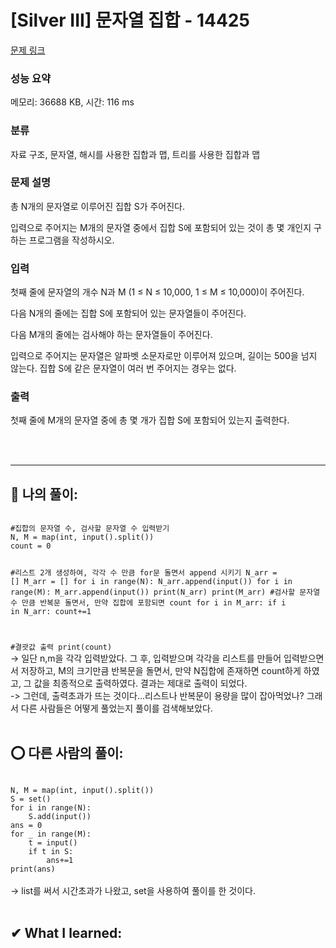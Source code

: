 # [Silver III] 문자열 집합 - 14425 

[문제 링크](https://www.acmicpc.net/problem/14425) 

### 성능 요약

메모리: 36688 KB, 시간: 116 ms

### 분류

자료 구조, 문자열, 해시를 사용한 집합과 맵, 트리를 사용한 집합과 맵

### 문제 설명

<p>총 N개의 문자열로 이루어진 집합 S가 주어진다.</p>

<p>입력으로 주어지는 M개의 문자열 중에서 집합 S에 포함되어 있는 것이 총 몇 개인지 구하는 프로그램을 작성하시오.</p>

### 입력 

 <p>첫째 줄에 문자열의 개수 N과 M (1 ≤ N ≤ 10,000, 1 ≤ M ≤ 10,000)이 주어진다. </p>

<p>다음 N개의 줄에는 집합 S에 포함되어 있는 문자열들이 주어진다.</p>

<p>다음 M개의 줄에는 검사해야 하는 문자열들이 주어진다.</p>

<p>입력으로 주어지는 문자열은 알파벳 소문자로만 이루어져 있으며, 길이는 500을 넘지 않는다. 집합 S에 같은 문자열이 여러 번 주어지는 경우는 없다.</p>

### 출력 

 <p>첫째 줄에 M개의 문자열 중에 총 몇 개가 집합 S에 포함되어 있는지 출력한다.</p> <br><br>
 
 <hr>
 
## 👑 나의 풀이: <br>
<code>
#집합의 문자열 수, 검사할 문자열 수 입력받기
N, M = map(int, input().split())
count = 0

#리스트 2개 생성하여, 각각 수 만큼 for문 돌면서 append 시키기
N_arr = []
M_arr = []
for i in range(N):
  N_arr.append(input())
for i in range(M):
  M_arr.append(input())
print(N_arr)
print(M_arr)
#검사할 문자열 수 만큼 반복문 돌면서, 만약 집합에 포함되면 count
for i in M_arr:
  if i in N_arr:
    count+=1

#결괏값 출력
print(count)
</code><br>
-> 일단 n,m을 각각 입력받았다. 그 후, 입력받으며 각각을 리스트를 만들어 입력받으면서 저장하고, M의 크기만큼 반복문을 돌면서, 만약 N집합에 존재하면 count하게 하였고, 그 값을 최종적으로 출력하였다. 결과는 제대로 출력이 되었다. <br>
-> 그런데, 출력초과가 뜨는 것이다...리스트나 반복문이 용량을 많이 잡아먹었나? 그래서 다른 사람들은 어떻게 풀었는지 풀이를 검색해보았다. <br><br>

## ⭕ 다른 사람의 풀이: <br>
<code>
N, M = map(int, input().split())
S = set()
for i in range(N):
    S.add(input())
ans = 0
for _ in range(M):
    t = input()
    if t in S:
        ans+=1
print(ans)
</code><br>
-> list를 써서 시간초과가 나왔고, set을 사용하여 풀이를 한 것이다.  <br><br>

## ✔ What I learned: <br> 
